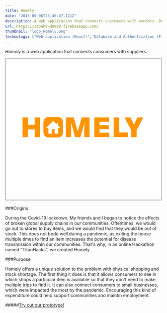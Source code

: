 ```yaml
---
title: Homely
date: "2015-05-06T23:46:37.121Z"
description: A web application that connects customers with vendors. During the coronavirus, consumers often go out to shop only to realize that the item they desire is out of stock. This Application allows stores to list their products, so that consumers can easily find a particular item and go shopping for it in order to minimize the risk of infection.
url: https://stonks-d9988.firebaseapp.com/
thumbnail: "logo_Homely.png" 
technology: ["Web application (React)","Database and Authentication (Firebase)","Geolocational data representation (Leaflet.js)"]
---
```


*Homely* is a web application that connects consumers with suppliers.

![Image](./logo_Homely.png)

###Origins

During the Covid-19 lockdown, My friends and I began to notice the effects of broken global supply chains in our communities. Oftentimes, we would go out to stores to buy items, and we would find that they would be out of stock. This does not bode well during a pandemic, as exiting the house multiple times to find an item increases the potential for disease transmission within our communities. That's why, in an online Hackathon named "TitanHacks", we created Homely.

###Purpose

Homely offers a unique solution to the problem with physical shopping and stock shortage. The first thing it does is that it allows consumers to see in which shops a particular item is available so that they don't need to make multiple trips to find it. It can also connect consumers to small businesses, which were impacted the most by the pandemic. Encouraging this kind of expenditure could help support communities and maintin employment.

#####[Try out our prototype!](https://stonks-d9988.web.app/)